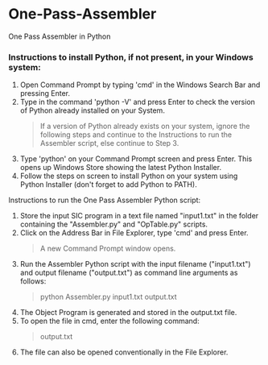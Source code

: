# One-Pass-Assembler
One Pass Assembler in Python  

### Instructions to install Python, if not present, in your Windows system:

1. Open Command Prompt by typing 'cmd' in the Windows Search Bar and pressing Enter.
2. Type in the command 'python -V' and press Enter to check the version of Python already installed on your System.
	> If a version of Python already exists on your system, ignore the following steps and continue to the Instructions to run the Assembler script, else continue to Step 3.
3. Type 'python' on your Command Prompt screen and press Enter. This opens up Windows Store showing the latest Python Installer.
4. Follow the steps on screen to install Python on your system using Python Installer (don't forget to add Python to PATH).


Instructions to run the One Pass Assembler Python script:

1. Store the input SIC program in a text file named "input1.txt" in the folder containing the "Assembler.py" and "OpTable.py" scripts.
2. Click on the Address Bar in File Explorer, type 'cmd' and press Enter.
	> A new Command Prompt window opens.
3. Run the Assembler Python script with the input filename ("input1.txt") and output filename ("output.txt") as command line arguments as follows:
    > python Assembler.py input1.txt output.txt
4. The Object Program is generated and stored in the output.txt file.
5. To open the file in cmd, enter the following command:
    > output.txt
6. The file can also be opened conventionally in the File Explorer.

